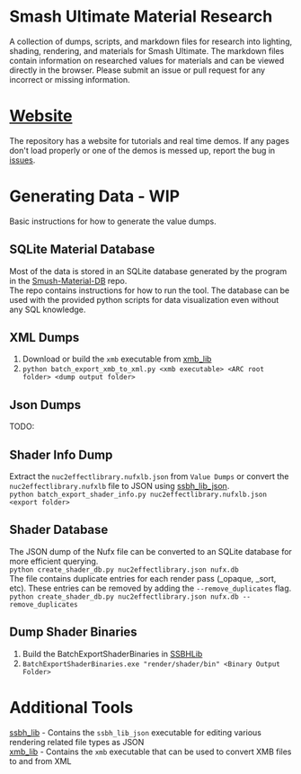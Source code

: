 # Smash Ultimate Material Research
A collection of dumps, scripts, and markdown files for research into lighting, shading, rendering, and materials for Smash Ultimate.
The markdown files contain information on researched values for materials and can be viewed directly
in the browser. Please submit an issue or pull request for any incorrect or missing information.

# [Website](https://scanmountgoat.github.io/Smush-Material-Research/)
The repository has a website for tutorials and real time demos. If any pages don't load properly or one of the demos is messed up, report the bug in [issues](https://github.com/ScanMountGoat/Smush-Material-Research/issues). 

# Generating Data - WIP
Basic instructions for how to generate the value dumps. 

## SQLite Material Database
Most of the data is stored in an SQLite database generated by the program in the [Smush-Material-DB](https://github.com/ScanMountGoat/Smush-Material-DB) repo.  
The repo contains instructions for how to run the tool. The database can be used with the provided python scripts for data visualization even without any SQL knowledge.

## XML Dumps
1. Download or build the `xmb` executable from [xmb_lib](https://github.com/ultimate-research/xmb_lib)
2. `python batch_export_xmb_to_xml.py <xmb executable> <ARC root folder> <dump output folder>`

## Json Dumps
TODO:


## Shader Info Dump
Extract the `nuc2effectlibrary.nufxlb.json` from `Value Dumps` or convert the `nuc2effectlibrary.nufxlb` file to JSON using [ssbh_lib_json](https://github.com/ultimate-research/ssbh_lib/releases).  
`python batch_export_shader_info.py nuc2effectlibrary.nufxlb.json <export folder>`  

## Shader Database
The JSON dump of the Nufx file can be converted to an SQLite database for more efficient querying.  
`python create_shader_db.py nuc2effectlibrary.json nufx.db`  
The file contains duplicate entries for each render pass (_opaque, _sort, etc). These entries can be removed by adding the `--remove_duplicates` flag.  
`python create_shader_db.py nuc2effectlibrary.json nufx.db --remove_duplicates`   

## Dump Shader Binaries
1. Build the BatchExportShaderBinaries in [SSBHLib](https://github.com/Ploaj/SSBHLib/blob/master/BatchExportShaderBinaries)
2. `BatchExportShaderBinaries.exe "render/shader/bin" <Binary Output Folder>`

# Additional Tools
[ssbh_lib](https://github.com/ultimate-research/ssbh_lib) - Contains the `ssbh_lib_json` executable for editing various rendering related file types as JSON  
[xmb_lib](https://github.com/ultimate-research/xmb_lib) - Contains the `xmb` executable that can be used to convert XMB files to and from XML



